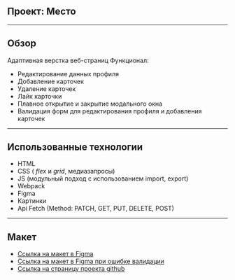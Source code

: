 ## Проект: Место
___
## Обзор
Адаптивная верстка веб-страниц
Функционал:
 - Редактирование данных профиля
 - Добавление карточек
 - Удаление карточек
 - Лайк карточки
 - Плавное открытие и закрытие модального окна
 - Валидация форм для редактирования профиля и добавления карточек
___
## Использованные технологии
* HTML
* CSS ( _flex_ и _grid_, медиазапросы)
* JS (модульный подход с использованием import, export)
* Webpack
* Figma
* Картинки
* Api Fetch (Method: PATCH, GET, PUT, DELETE, POST)
___
## Макет

* [Ссылка на макет в Figma](https://www.figma.com/file/2cn9N9jSkmxD84oJik7xL7/JavaScript.-Sprint-4?node-id=0%3A1)
* [Ссылка на макет в Figma при ошибке валидации](https://www.figma.com/file/kRVLKwYG3d1HGLvh7JFWRT/JavaScript.-Sprint-6?node-id=1124%3A73)
* [Ссылка на страницу проекта github](https://volkova-fe.github.io/mesto-project/)

